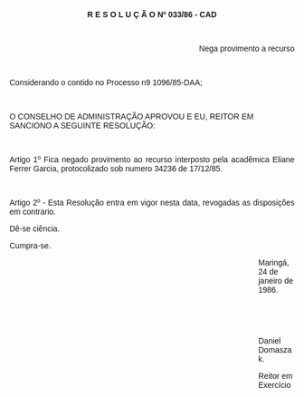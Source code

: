 <BODY>

<B><FONT FACE="Arial"><P ALIGN="CENTER">R E S O L U &Ccedil; &Atilde; O  Nº 033/86 - CAD</P>
</B>
<P>&nbsp;</P>
<P ALIGN="RIGHT">Nega provimento a recurso</P>

<P>&nbsp;</P>
<P>Considerando o contido no Processo n9 1096/85-DAA;</P>

<P>&nbsp;</P>
<P>O CONSELHO DE ADMINISTRA&Ccedil;&Atilde;O APROVOU E EU, REITOR EM SANCIONO A SEGUINTE RESOLU&Ccedil;&Atilde;O:</P>

<P>&nbsp;</P>
<P ALIGN="JUSTIFY">Artigo 1º  Fica negado provimento ao recurso interposto pela acad&ecirc;mica Eliane Ferrer Garcia, protocolizado sob numero 34236 de 17/12/85.</P>

<P>&nbsp;</P>
<P ALIGN="JUSTIFY">Artigo 2º - Esta Resolu&ccedil;&atilde;o entra em vigor nesta data, revogadas as disposi&ccedil;&otilde;es em contrario.</P>
<P>D&ecirc;-se ci&ecirc;ncia.</P>
<P>Cumpra-se.</P><DIR>
<DIR>
<DIR>
<DIR>
<DIR>
<DIR>
<DIR>
<DIR>
<DIR>
<DIR>
<DIR>

<P>Maring&aacute;, 24 de janeiro de 1986.</P>

<P>&nbsp;</P>
<P>&nbsp;</P>
<P>Daniel Domaszak.</P>
<P>Reitor em Exerc&iacute;cio</P></DIR>
</DIR>
</DIR>
</DIR>
</DIR>
</DIR>
</DIR>
</DIR>
</DIR>
</DIR>
</DIR>
</FONT></BODY>
